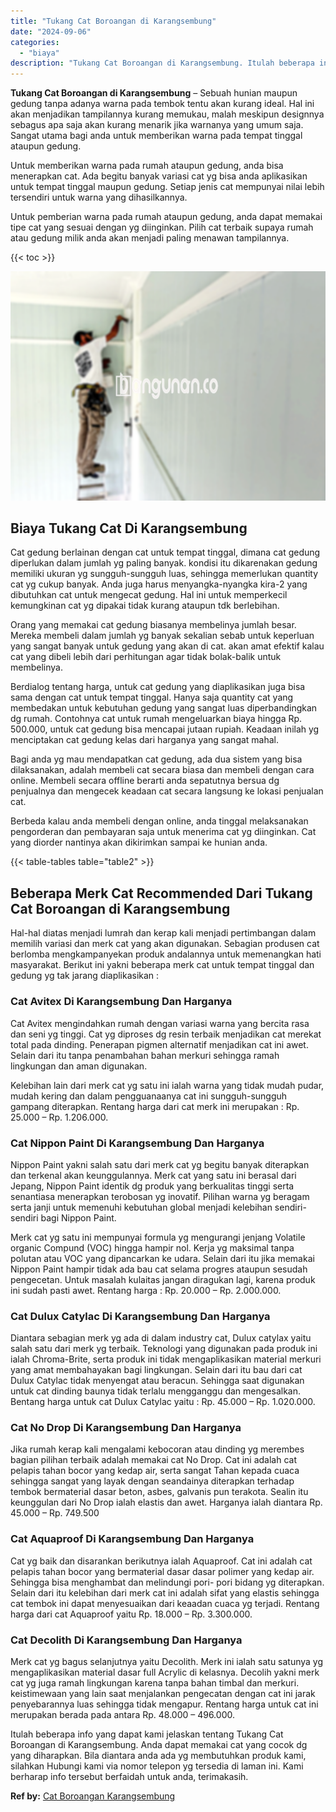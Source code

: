 ```yaml
---
title: "Tukang Cat Boroangan di Karangsembung"
date: "2024-09-06"
categories: 
  - "biaya"
description: "Tukang Cat Boroangan di Karangsembung. Itulah beberapa info yang dapat kami jelaskan tentang Tukang Cat Boroangan di Karangsembung. Anda dapat memakai cat ya..."
---
```


**Tukang Cat Boroangan di Karangsembung** – Sebuah hunian maupun gedung tanpa adanya warna pada tembok tentu akan kurang ideal. Hal ini akan menjadikan tampilannya kurang memukau, malah meskipun designnya sebagus apa saja akan kurang menarik jika warnanya yang umum saja. Sangat utama bagi anda untuk memberikan warna pada tempat tinggal ataupun gedung.

Untuk memberikan warna pada rumah ataupun gedung, anda bisa menerapkan cat. Ada begitu banyak variasi cat yg bisa anda aplikasikan untuk tempat tinggal maupun gedung. Setiap jenis cat mempunyai nilai lebih tersendiri untuk warna yang dihasilkannya.

Untuk pemberian warna pada rumah ataupun gedung, anda dapat memakai tipe cat yang sesuai dengan yg diinginkan. Pilih cat terbaik supaya rumah atau gedung milik anda akan menjadi paling menawan tampilannya.

{{< toc >}}

![Tukang Cat Boroangan di Karangsembung](/images/jasa-cat-murah12.png)

## Biaya Tukang Cat Di Karangsembung

Cat gedung berlainan dengan cat untuk tempat tinggal, dimana cat gedung diperlukan dalam jumlah yg paling banyak. kondisi itu dikarenakan gedung memiliki ukuran yg sungguh-sungguh luas, sehingga memerlukan quantity cat yg cukup banyak. Anda juga harus menyangka-nyangka kira-2 yang dibutuhkan cat untuk mengecat gedung. Hal ini untuk memperkecil kemungkinan cat yg dipakai tidak kurang ataupun tdk berlebihan.

Orang yang memakai cat gedung biasanya membelinya jumlah besar. Mereka membeli dalam jumlah yg banyak sekalian sebab untuk keperluan yang sangat banyak untuk gedung yang akan di cat. akan amat efektif kalau cat yang dibeli lebih dari perhitungan agar tidak bolak-balik untuk membelinya.

Berdialog tentang harga, untuk cat gedung yang diaplikasikan juga bisa sama dengan cat untuk tempat tinggal. Hanya saja quantity cat yang membedakan untuk kebutuhan gedung yang sangat luas diperbandingkan dg rumah. Contohnya cat untuk rumah mengeluarkan biaya hingga Rp. 500.000, untuk cat gedung bisa mencapai jutaan rupiah. Keadaan inilah yg menciptakan cat gedung kelas dari harganya yang sangat mahal.

Bagi anda yg mau mendapatkan cat gedung, ada dua sistem yang bisa dilaksanakan, adalah membeli cat secara biasa dan membeli dengan cara online. Membeli secara offline berarti anda sepatutnya bersua dg penjualnya dan mengecek keadaan cat secara langsung ke lokasi penjualan cat.

Berbeda kalau anda membeli dengan online, anda tinggal melaksanakan pengorderan dan pembayaran saja untuk menerima cat yg diinginkan. Cat yang diorder nantinya akan dikirimkan sampai ke hunian anda.

{{< table-tables table="table2" >}}

## Beberapa Merk Cat Recommended Dari Tukang Cat Boroangan di Karangsembung

Hal-hal diatas menjadi lumrah dan kerap kali menjadi pertimbangan dalam memilih variasi dan merk cat yang akan digunakan. Sebagian produsen cat berlomba mengkampanyekan produk andalannya untuk memenangkan hati masyarakat. Berikut ini yakni beberapa merk cat untuk tempat tinggal dan gedung yg tak jarang diaplikasikan :

### Cat Avitex Di Karangsembung Dan Harganya

Cat Avitex mengindahkan rumah dengan variasi warna yang bercita rasa dan seni yg tinggi. Cat yg diproses dg resin terbaik menjadikan cat merekat total pada dinding. Penerapan pigmen alternatif menjadikan cat ini awet. Selain dari itu tanpa penambahan bahan merkuri sehingga ramah lingkungan dan aman digunakan.

Kelebihan lain dari merk cat yg satu ini ialah warna yang tidak mudah pudar, mudah kering dan dalam pengguanaanya cat ini sungguh-sungguh gampang diterapkan. Rentang harga dari cat merk ini merupakan : Rp. 25.000 – Rp. 1.206.000.

### Cat Nippon Paint Di Karangsembung Dan Harganya

Nippon Paint yakni salah satu dari merk cat yg begitu banyak diterapkan dan terkenal akan keunggulannya. Merk cat yang satu ini berasal dari Jepang, Nippon Paint identik dg produk yang berkualitas tinggi serta senantiasa menerapkan terobosan yg inovatif. Pilihan warna yg beragam serta janji untuk memenuhi kebutuhan global menjadi kelebihan sendiri-sendiri bagi Nippon Paint.

Merk cat yg satu ini mempunyai formula yg mengurangi jenjang Volatile organic Compund (VOC) hingga hampir nol. Kerja yg maksimal tanpa polutan atau VOC yang dipancarkan ke udara. Selain dari itu jika memakai Nippon Paint hampir tidak ada bau cat selama progres ataupun sesudah pengecetan. Untuk masalah kulaitas jangan diragukan lagi, karena produk ini sudah pasti awet. Rentang harga : Rp. 20.000 – Rp. 2.000.000.

### Cat Dulux Catylac Di Karangsembung Dan Harganya

Diantara sebagian merk yg ada di dalam industry cat, Dulux catylax yaitu salah satu dari merk yg terbaik. Teknologi yang digunakan pada produk ini ialah Chroma-Brite, serta produk ini tidak mengaplikasikan material merkuri yang amat membahayakan bagi lingkungan. Selain dari itu bau dari cat Dulux Catylac tidak menyengat atau beracun. Sehingga saat digunakan untuk cat dinding baunya tidak terlalu mengganggu dan mengesalkan. Bentang harga untuk cat Dulux Catylac yaitu : Rp. 45.000 – Rp. 1.020.000.

### Cat No Drop Di Karangsembung Dan Harganya

Jika rumah kerap kali mengalami kebocoran atau dinding yg merembes bagian pilihan terbaik adalah memakai cat No Drop. Cat ini adalah cat pelapis tahan bocor yang kedap air, serta sangat Tahan kepada cuaca sehingga sangat yang layak dengan seandainya diterapkan terhadap tembok bermaterial dasar beton, asbes, galvanis pun terakota. Sealin itu keunggulan dari No Drop ialah elastis dan awet. Harganya ialah diantara Rp. 45.000 – Rp. 749.500

### Cat Aquaproof Di Karangsembung Dan Harganya

Cat yg baik dan disarankan berikutnya ialah Aquaproof. Cat ini adalah cat pelapis tahan bocor yang bermaterial dasar dasar polimer yang kedap air. Sehingga bisa menghambat dan melindungi pori- pori bidang yg diterapkan. Selain dari itu kelebihan dari merk cat ini adalah sifat yang elastis sehingga cat tembok ini dapat menyesuaikan dari keaadan cuaca yg terjadi. Rentang harga dari cat Aquaproof yaitu Rp. 18.000 – Rp. 3.300.000.

### Cat Decolith Di Karangsembung Dan Harganya

Merk cat yg bagus selanjutnya yaitu Decolith. Merk ini ialah satu satunya yg mengaplikasikan material dasar full Acrylic di kelasnya. Decolih yakni merk cat yg juga ramah lingkungan karena tanpa bahan timbal dan merkuri. keistimewaan yang lain saat menjalankan pengecatan dengan cat ini jarak penyebarannya luas sehingga tidak mengapur. Rentang harga untuk cat ini merupakan berada pada antara Rp. 48.000 – 496.000.

Itulah beberapa info yang dapat kami jelaskan tentang Tukang Cat Boroangan di Karangsembung. Anda dapat memakai cat yang cocok dg yang diharapkan. Bila diantara anda ada yg membutuhkan produk kami, silahkan Hubungi kami via nomor telepon yg tersedia di laman ini. Kami berharap info tersebut berfaidah untuk anda, terimakasih.

**Ref by:** [Cat Boroangan Karangsembung](https://id.wikipedia.org/wiki/Cat)
